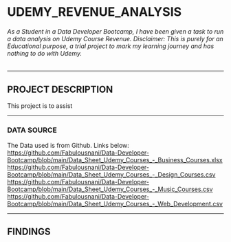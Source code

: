 # UDEMY_REVENUE_ANALYSIS
###### As a Student in a Data Developer Bootcamp, I have been given a task to run a data analysis on Udemy Course Revenue. Disclaimer: This is purely for an Educational purpose, a trial project to mark my learning journey and has nothing to do with Udemy. 
 _________________________________________________________________________________________
 ## PROJECT DESCRIPTION
 This project is to assist
_____________________
### DATA SOURCE
The Data used is from Github. Links below:
https://github.com/Fabulousnani/Data-Developer-Bootcamp/blob/main/Data_Sheet_Udemy_Courses_-_Business_Courses.xlsx 
https://github.com/Fabulousnani/Data-Developer-Bootcamp/blob/main/Data_Sheet_Udemy_Courses_-_Design_Courses.csv
https://github.com/Fabulousnani/Data-Developer-Bootcamp/blob/main/Data_Sheet_Udemy_Courses_-_Music_Courses.csv
https://github.com/Fabulousnani/Data-Developer-Bootcamp/blob/main/Data_Sheet_Udemy_Courses_-_Web_Development.csv
______________________
## FINDINGS
